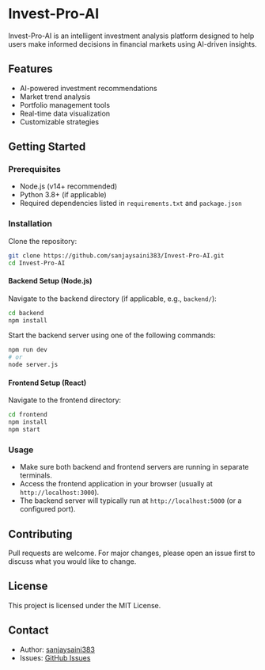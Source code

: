 # Invest-Pro-AI

Invest-Pro-AI is an intelligent investment analysis platform designed to help users make informed decisions in financial markets using AI-driven insights.

## Features

- AI-powered investment recommendations
- Market trend analysis
- Portfolio management tools
- Real-time data visualization
- Customizable strategies

## Getting Started

### Prerequisites

- Node.js (v14+ recommended)
- Python 3.8+ (if applicable)
- Required dependencies listed in `requirements.txt` and `package.json`

### Installation

Clone the repository:
```bash
git clone https://github.com/sanjaysaini383/Invest-Pro-AI.git
cd Invest-Pro-AI
```

#### Backend Setup (Node.js)

Navigate to the backend directory (if applicable, e.g., `backend/`):
```bash
cd backend
npm install
```
Start the backend server using one of the following commands:
```bash
npm run dev
# or
node server.js
```

#### Frontend Setup (React)

Navigate to the frontend directory:
```bash
cd frontend
npm install
npm start
```

### Usage

- Make sure both backend and frontend servers are running in separate terminals.
- Access the frontend application in your browser (usually at `http://localhost:3000`).
- The backend server will typically run at `http://localhost:5000` (or a configured port).

## Contributing

Pull requests are welcome. For major changes, please open an issue first to discuss what you would like to change.

## License

This project is licensed under the MIT License.

## Contact

- Author: [sanjaysaini383](https://github.com/sanjaysaini383)
- Issues: [GitHub Issues](https://github.com/sanjaysaini383/Invest-Pro-AI/issues)
